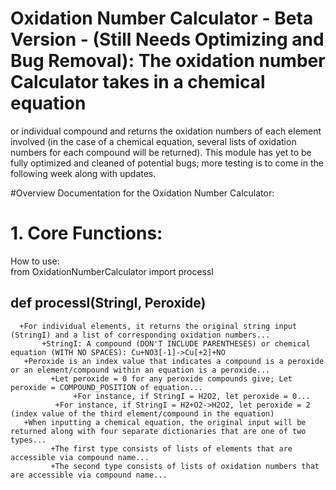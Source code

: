 # Oxidation Number Calculator - Beta Version - (Still Needs Optimizing and Bug Removal): The oxidation number Calculator takes in a chemical equation
or individual compound and returns the oxidation numbers of each element involved (in the case of a chemical equation, several lists of oxidation numbers
for each compound will be returned). This module has yet to be fully optimized and cleaned of potential bugs; more testing is to come in the following
week along with updates.

#Overview
Documentation for the Oxidation Number Calculator:

# 1. Core Functions:

  How to use: <br/>
      from OxidationNumberCalculator import processI

  ## def processI(StringI, Peroxide)
      +For individual elements, it returns the original string input (StringI) and a list of corresponding oxidation numbers...
      	   +StringI: A compound (DON'T INCLUDE PARENTHESES) or chemical equation (WITH NO SPACES): Cu+NO3[-1]->Cu[+2]+NO
	   +Peroxide is an index value that indicates a compound is a peroxide or an element/compound within an equation is a peroxide...
	   	     +Let peroxide = 0 for any peroxide compounds give; Let peroxide = COMPOUND_POSITION of equation...
		     	  +For instance, if StringI = H2O2, let peroxide = 0...
			  +For instance, if StringI = H2+O2->H2O2, let peroxide = 2 (index value of the third element/compound in the equation)
	   +When inputting a chemical equation, the original input will be returned along with four separate dictionaries that are one of two types...
	   	     +The first type consists of lists of elements that are accessible via compound name...
		     +The second type consists of lists of oxidation numbers that are accessible via compound name...